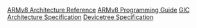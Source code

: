 
[ARMv8 Architecture Reference](https://developer.arm.com/documentation/ddi0487)
[ARMv8 Programming Guide](https://developer.arm.com/documentation/den0024)
[GIC Architecture Specification](https://developer.arm.com/documentation/ihi0069/)
[Devicetree Specification](https://github.com/devicetree-org/devicetree-specification)

